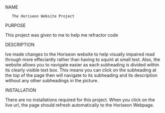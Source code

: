 
NAME

       The Horiseon Website Project


PURPOSE
  
   This project was given to me to help me refractor code



DESCRIPTION

   Ive made changes to the Horiseon website to help visually impaired read through more effeciantly rather than having to squint at small text. Also, the website allows you to navigate easier as each subheading is divided within its clearly visible text box. This means you can click on the subheading at the top of the page then will navigate to its subheading and its description without any other subheadings in the picture.



INSTALLATION

   There are no installations required for this project. When you click on the live url, the page should refresh automatically to the Horiseon Webpage.

